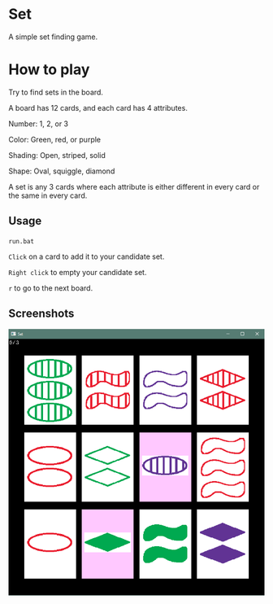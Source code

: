 # Set
A simple set finding game.

# How to play
Try to find sets in the board.

A board has 12 cards, and each card has 4 attributes.

Number: 1, 2, or 3

Color: Green, red, or purple

Shading: Open, striped, solid

Shape: Oval, squiggle, diamond

A set is any 3 cards where each attribute is either different in every card or the same in every card.

## Usage
`run.bat`

`Click` on a card to add it to your candidate set.

`Right click` to empty your candidate set.

`r` to go to the next board.

## Screenshots
![Set game example](assets/set_example.png?raw=true "Set")
